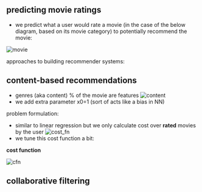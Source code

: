 ## predicting movie ratings
  - we predict what a user would rate a movie (in the case of the below diagram, based on its movie category) to potentially recommend the movie:
  
![movie](https://i.gyazo.com/4bf0104675d91b76357284952e801331.png)

approaches to building recommender systems:
## content-based recommendations
  - genres (aka content) % of the movie are features
![content](https://i.gyazo.com/905a5de8eebbd897dad40c10027f384e.png)
  - we add extra parameter x0=1 (sort of acts like a bias in NN)

problem formulation:
  - similar to linear regression but we only calculate cost over **rated** movies by the user
  ![cost_fn](https://i.gyazo.com/1a02b92daecbc40f3d8009b4831347d3.png)
  - we tune this cost function a bit:
  
**cost function**

![cfn](https://i.gyazo.com/c68e56b9fd0e74b2cbe4f071f9ebb243.png)

## collaborative filtering

